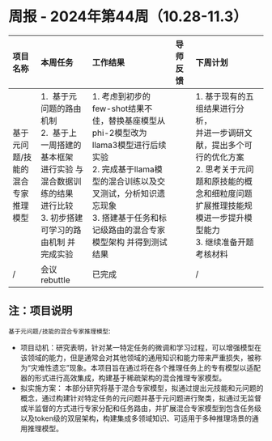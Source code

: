 # 周报 - 2024年第44周（10.28-11.3）

| 项目名称                                | 本周任务                                                                                                                                                        | 工作结果                                                                                                                                                                                                                                       | 导师反馈 | 下周计划                                                                                                                                                                                                           |
| :-------------------------------------- | :-------------------------------------------------------------------------------------------------------------------------------------------------------------- | :--------------------------------------------------------------------------------------------------------------------------------------------------------------------------------------------------------------------------------------------- | :------- | :----------------------------------------------------------------------------------------------------------------------------------------------------------------------------------------------------------------- |
| 基于元问题/技能的<br />混合专家推理模型 | 1.  基于元问题的路由机制<br />2.  基于上一周搭建的基本框架<br />进行实验 与混合数据训练的结果<br />进行比较<br />3. 初步搭建可学习的路由机制 并<br />完成实验 | 1. 考虑到初步的few-shot结果不佳，替换基座模型从phi-2模型改为llama3模型进行后续实验<br />2. 完成基于llama模型的混合训练以及交叉测试，分析知识遗忘现象<br />3. 搭建基于任务和标记级路由的混合专家模型架构 并得到测试结果 |          | 1. 基于现有的五组结果进行分析，<br />并进一步调研文献，提出多个可行的优化方案<br />2. 思考关于元问题和原技能的概念和细粒度问题  扩展推理技能规模进一步提升模型能力<br />3. 继续准备开题考核材料 |
| /                                       | 会议rebuttle                                                                                                                                                    | 已完成                                                                                                                                                                                                                                         |          | /                                                                                                                                                                                                                  |

## 注：项目说明

`基于元问题/技能的混合专家推理模型`:

- 项目动机：研究表明，针对某一特定任务的微调和学习过程，可以增强模型在该领域的能力，但是通常会对其他领域的通用知识和能力带来严重损失，被称为“灾难性遗忘”现象。本项目旨在通过将在各个推理任务上的专有模型以适配器的形式进行高效集成，构建基于稀疏架构的混合推理专家模型。
- 拟实施方案： 本部分研究将基于混合专家模型，拟通过提出元技能和元问题的概念，通过构建针对特定任务的元问题并基于元问题进行聚类，拟通过无监督或半监督的方式进行专家分配和任务路由，并扩展混合专家模型到包含任务级以及token级的双层架构，构建集成多领域知识、可适用于多种推理场景的通用推理模型。
